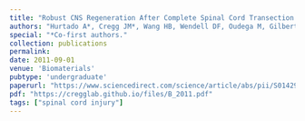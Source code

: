 ```yaml
---
title: "Robust CNS Regeneration After Complete Spinal Cord Transection using Aligned Poly-L-Lactic Acid Microfibers"
authors: "Hurtado A*, Cregg JM*, Wang HB, Wendell DF, Oudega M, Gilbert RJ, McDonald JW"
special: "*Co-first authors."
collection: publications
permalink:
date: 2011-09-01
venue: 'Biomaterials'
pubtype: 'undergraduate'
paperurl: "https://www.sciencedirect.com/science/article/abs/pii/S0142961211005126"
pdf: "https://cregglab.github.io/files/B_2011.pdf"
tags: ["spinal cord injury"]
---
```

